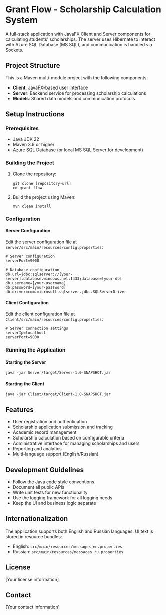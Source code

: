 # Grant Flow - Scholarship Calculation System

A full-stack application with JavaFX Client and Server components for calculating students' scholarships. The server uses Hibernate to interact with Azure SQL Database (MS SQL), and communication is handled via Sockets.

## Project Structure

This is a Maven multi-module project with the following components:

- **Client**: JavaFX-based user interface
- **Server**: Backend service for processing scholarship calculations
- **Models**: Shared data models and communication protocols

## Setup Instructions

### Prerequisites

- Java JDK 22
- Maven 3.9 or higher
- Azure SQL Database (or local MS SQL Server for development)

### Building the Project

1. Clone the repository:
   ```
   git clone [repository-url]
   cd grant-flow
   ```

2. Build the project using Maven:
   ```
   mvn clean install
   ```

### Configuration

#### Server Configuration

Edit the server configuration file at `Server/src/main/resources/config.properties`:

```properties
# Server configuration
serverPort=9000

# Database configuration
db.url=jdbc:sqlserver://[your-server].database.windows.net:1433;database=[your-db]
db.username=[your-username]
db.password=[your-password]
db.driver=com.microsoft.sqlserver.jdbc.SQLServerDriver
```

#### Client Configuration

Edit the client configuration file at `Client/src/main/resources/config.properties`:

```properties
# Server connection settings
serverIp=localhost
serverPort=9000
```

### Running the Application

#### Starting the Server

```
java -jar Server/target/Server-1.0-SNAPSHOT.jar
```

#### Starting the Client

```
java -jar Client/target/Client-1.0-SNAPSHOT.jar
```

## Features

- User registration and authentication
- Scholarship application submission and tracking
- Academic record management
- Scholarship calculation based on configurable criteria
- Administrative interface for managing scholarships and users
- Reporting and analytics
- Multi-language support (English/Russian)

## Development Guidelines

- Follow the Java code style conventions
- Document all public APIs
- Write unit tests for new functionality
- Use the logging framework for all logging needs
- Keep the UI and business logic separate

## Internationalization

The application supports both English and Russian languages. UI text is stored in resource bundles:

- English: `src/main/resources/messages_en.properties`
- Russian: `src/main/resources/messages_ru.properties`

## License

[Your license information]

## Contact

[Your contact information]
